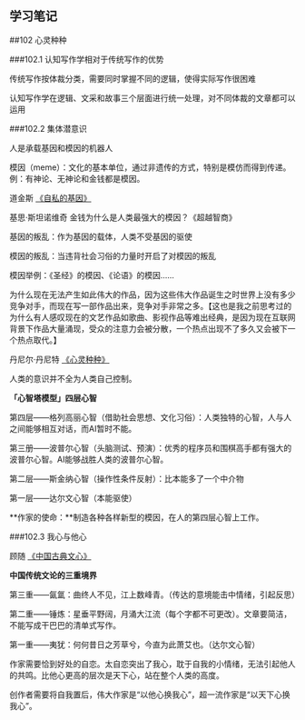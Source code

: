 ## 学习笔记


##102 心灵种种

###102.1 认知写作学相对于传统写作的优势

传统写作按体裁分类，需要同时掌握不同的逻辑，使得实际写作很困难

认知写作学在逻辑、文采和故事三个层面进行统一处理，对不同体裁的文章都可以运用

###102.2 集体潜意识

人是承载基因和模因的机器人

模因（meme）：文化的基本单位，通过非遗传的方式，特别是模仿而得到传递。例：有神论、无神论和金钱都是模因。

道金斯 [《自私的基因》](https://book.douban.com/subject/11445548/)

基思·斯坦诺维奇 金钱为什么是人类最强大的模因？《超越智商》

基因的叛乱：作为基因的载体，人类不受基因的驱使

模因的叛乱：当违背社会习俗的力量时开启了对模因的叛乱

模因举例：《圣经》的模因、《论语》的模因……

为什么现在无法产生如此伟大的作品，因为这些伟大作品诞生之时世界上没有多少竞争对手，而现在写一部作品出来，竞争对手非常之多。【这也是我之前思考过的为什么有人感叹现在的文艺作品如歌曲、影视作品等难出经典，是因为现在互联网背景下作品大量涌现，受众的注意力会被分散，一个热点出现不了多久又会被下一个热点取代。】

丹尼尔·丹尼特 [《心灵种种》](https://book.douban.com/subject/4208898/)

人类的意识并不全为人类自己控制。

**「心智塔模型」四层心智**

第四层——格列高丽心智（借助社会思想、文化习俗）：人类独特的心智，人与人之间能够相互对话，而AI暂时不能。

第三册——波普尔心智（头脑测试、预演）：优秀的程序员和围棋高手都有强大的波普尔心智。AI能够战胜人类的波普尔心智。

第二层——斯金纳心智（操作性条件反射）：比本能多了一个中介物

第一层——达尔文心智（本能驱使）

**作家的使命：**制造各种各样新型的模因，在人的第四层心智上工作。

###102.3 我心与他心

顾随 [《中国古典文心》 ](https://book.douban.com/subject/25819935/)

**中国传统文论的三重境界**

第三重——氤氲：曲终人不见，江上数峰青。（传达的意境能击中情绪，引起反思）

第二重——锤炼：星垂平野阔，月涌大江流（每个字都不可更改）。文章要简洁，不能写成干巴巴的清单式写作。

第一重——夷犹：何何昔日之芳草兮，今直为此萧艾也。（达尔文心智）

作家需要恰到好处的自恋。太自恋突出了我心，耽于自我的小情绪，无法引起他人的共鸣。比他心更高的层次是天下心，站在整个人类的高度。

创作者需要将自我置后，伟大作家是“以他心换我心”，超一流作家是“以天下心换我心”。



